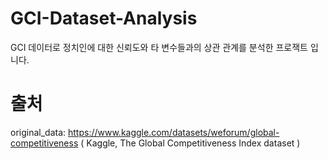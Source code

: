 # GCI-Dataset-Analysis
 GCI 데이터로 정치인에 대한 신뢰도와 타 변수들과의 상관 관계를 분석한 프로잭트 입니다.

# 출처
 original_data: https://www.kaggle.com/datasets/weforum/global-competitiveness ( Kaggle, The Global Competitiveness Index dataset )

